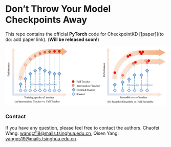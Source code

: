 # Don’t Throw Your Model Checkpoints Away
This repo contains the official **PyTorch** code for CheckpointKD [[paper]](to do: add paper link). (**Will be released soon!**)

![Sketch Map](figures/observations.png)

### Contact

If you have any question, please feel free to contact the authors. Chaofei Wang: [wangcf18@mails.tsinghua.edu.cn](mailto:wangcf18@mails.tsinghua.edu.cn), Qisen Yang: [yangqs19@mails.tsinghua.edu.cn](mailto:wangcf18@mails.tsinghua.edu.cn).
